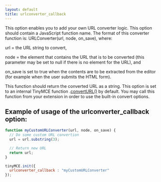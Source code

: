 ```yaml
---
layout: default
title: urlconverter_callback
---
```


This option enables you to add your own URL converter logic. This option should contain a JavaScript function name. The format of this converter function is: URLConverter(url, node, on_save), where:

url = the URL string to convert,

node = the element that contains the URL that is to be converted (this parameter may be set to null if there is no element for the URL), and

on_save is set to true when the contents are to be extracted from the editor (for example when the user submits the HTML form).

This function should return the converted URL as a string. This option is set to an internal TinyMCE function <editor>.[convertURL()](https://www.tiny.cloud/docs-3x/api/class_tinymce.Editor.html/#converturl) by default. You may call this function from your extension in order to use the built-in convert options.

## Example of usage of the urlconverter_callback option:

```js
function myCustomURLConverter(url, node, on_save) {
  // Do some custom URL convertion
  url = url.substring(3);

  // Return new URL
  return url;
}

tinyMCE.init({
  urlconverter_callback : "myCustomURLConverter"
});
```
